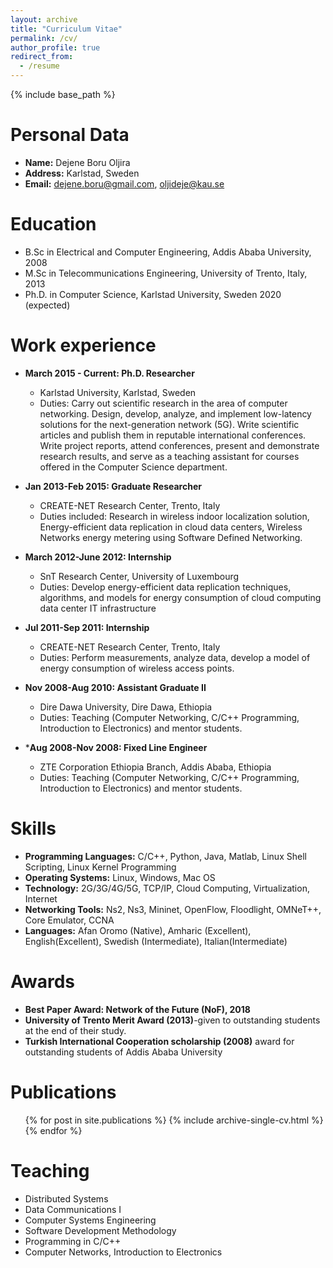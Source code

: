 ```yaml
---
layout: archive
title: "Curriculum Vitae"
permalink: /cv/
author_profile: true
redirect_from:
  - /resume
---
```


{% include base_path %}


Personal Data
=============
* **Name:** Dejene Boru Oljira
* **Address:** Karlstad, Sweden
* **Email:** dejene.boru@gmail.com, oljideje@kau.se

Education
===========
* B.Sc in Electrical and Computer Engineering, Addis Ababa University, 2008
* M.Sc in Telecommunications Engineering, University of Trento, Italy, 2013
* Ph.D. in Computer Science, Karlstad University, Sweden 2020 (expected)

Work experience
======
* **March 2015 - Current: Ph.D. Researcher**
  * Karlstad University, Karlstad, Sweden
  * Duties: Carry out scientific research in the area of computer networking. Design, develop, analyze, and implement low-latency solutions for the next-generation network (5G). Write scientific articles and publish them in reputable international conferences. Write project reports, attend conferences, present and demonstrate research results, and serve as a teaching assistant for courses offered in the Computer Science department.  

* **Jan 2013-Feb 2015: Graduate Researcher**
  * CREATE-NET Research Center, Trento, Italy
  * Duties included: Research in wireless indoor localization solution, Energy-efficient data replication in cloud data centers, Wireless Networks energy metering using Software Defined Networking.
   
* **March 2012-June 2012: Internship**
  * SnT Research Center, University of Luxembourg
  * Duties: Develop energy-efficient data replication techniques, algorithms, and models for energy
consumption of cloud computing data center IT infrastructure

* **Jul 2011-Sep 2011: Internship**
  * CREATE-NET Research Center, Trento, Italy
  * Duties: Perform measurements, analyze data, develop a model of energy consumption of wireless access points. 
  
* **Nov 2008-Aug 2010: Assistant Graduate II**
  * Dire Dawa University, Dire Dawa, Ethiopia
  * Duties: Teaching (Computer Networking, C/C++ Programming, Introduction to Electronics) and mentor students.

* ***Aug 2008-Nov 2008: Fixed Line Engineer**
  * ZTE Corporation Ethiopia Branch, Addis Ababa, Ethiopia
  * Duties: Teaching (Computer Networking, C/C++ Programming, Introduction to Electronics) and mentor students.

Skills
======
* **Programming Languages:** C/C++, Python, Java, Matlab, Linux Shell Scripting, Linux Kernel Programming 
* **Operating Systems:** Linux, Windows, Mac OS
* **Technology:** 2G/3G/4G/5G, TCP/IP, Cloud Computing, Virtualization, Internet 
* **Networking Tools:** Ns2, Ns3, Mininet, OpenFlow, Floodlight, OMNeT++, Core Emulator, CCNA
* **Languages:** Afan Oromo (Native), Amharic (Excellent), English(Excellent), Swedish (Intermediate), Italian(Intermediate)

Awards
======
* **Best Paper Award: Network of the Future (NoF), 2018**
* **University of Trento Merit Award (2013)**-given to outstanding students at the end of their study. 
* **Turkish International Cooperation scholarship (2008)** award for outstanding students of Addis Ababa University

Publications
======
  <ul>{% for post in site.publications %}
    {% include archive-single-cv.html %}
  {% endfor %}</ul>

Teaching
=====
* Distributed Systems 
* Data Communications I 
* Computer Systems Engineering
* Software Development Methodology
* Programming in C/C++
* Computer Networks, Introduction to Electronics
 
<!-- Teaching
======
  <ul>{% for post in site.teaching %}
    {% include archive-single-cv.html %}
  {% endfor %}</ul> -->
  
